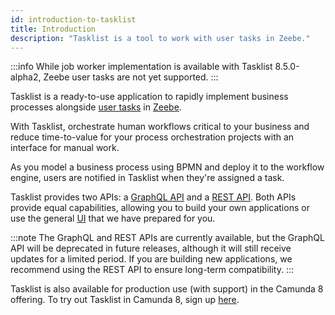 ```yaml
---
id: introduction-to-tasklist
title: Introduction
description: "Tasklist is a tool to work with user tasks in Zeebe."
---
```


:::info
While job worker implementation is available with Tasklist 8.5.0-alpha2, Zeebe user tasks are not yet supported.
:::

Tasklist is a ready-to-use application to rapidly implement business processes alongside [user tasks](/components/modeler/bpmn/user-tasks/user-tasks.md) in [Zeebe](/components/zeebe/zeebe-overview.md/).

With Tasklist, orchestrate human workflows critical to your business and reduce time-to-value for your process orchestration projects with an interface for manual work.

As you model a business process using BPMN and deploy it to the workflow engine, users are notified in Tasklist when they're assigned a task.

Tasklist provides two APIs: a [GraphQL API](/docs/apis-tools/tasklist-api/tasklist-api-overview.md)
and a [REST API](/docs/apis-tools/tasklist-api-rest/tasklist-api-rest-overview.md). Both APIs provide equal capabilities,
allowing you to build your own applications or use the general [UI](/docs/components/tasklist/userguide/using-tasklist.md) that we have prepared for you.

:::note
The GraphQL and REST APIs are currently available, but the GraphQL API will be deprecated in future releases, although it will still receive updates for a limited period. If you are building new applications,
we recommend using the REST API to ensure long-term compatibility.
:::

Tasklist is also available for production use (with support) in the Camunda 8 offering. To try out Tasklist in Camunda 8, sign up [here](https://signup.camunda.com/accounts?utm_source=docs.camunda.io&utm_medium=referral).
